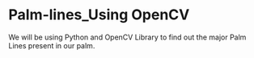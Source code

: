 # Palm-lines_Using OpenCV
 We will be using Python and OpenCV Library to find out the major Palm Lines present in our palm.
